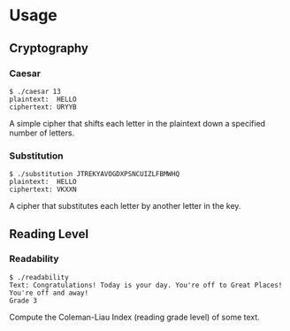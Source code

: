 # Usage
## Cryptography
### Caesar
```
$ ./caesar 13
plaintext:  HELLO
ciphertext: URYYB
```
A simple cipher that shifts each letter in the plaintext down a specified number of letters.
### Substitution
```
$ ./substitution JTREKYAVOGDXPSNCUIZLFBMWHQ
plaintext:  HELLO
ciphertext: VKXXN
```
A cipher that substitutes each letter by another letter in the key.
## Reading Level
### Readability
```
$ ./readability
Text: Congratulations! Today is your day. You're off to Great Places! You're off and away!
Grade 3
```

Compute the Coleman-Liau Index (reading grade level) of some text.
